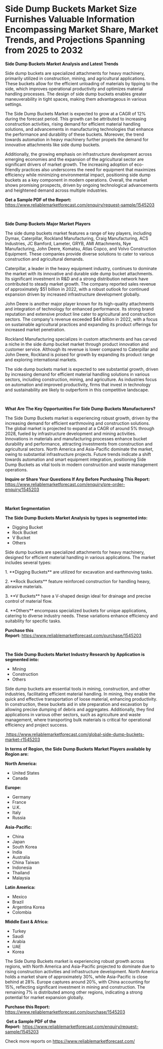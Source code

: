 <p><h1>Side Dump Buckets Market Size Furnishes Valuable Information Encompassing Market Share, Market Trends, and Projections Spanning from 2025 to 2032</h1></p><p><strong>Side Dump Buckets Market Analysis and Latest Trends</strong></p>
<p><p>Side dump buckets are specialized attachments for heavy machinery, primarily utilized in construction, mining, and agricultural applications. These buckets allow for the efficient unloading of materials by tipping to the side, which improves operational productivity and optimizes material handling processes. The design of side dump buckets enables greater maneuverability in tight spaces, making them advantageous in various settings.</p><p>The Side Dump Buckets Market is expected to grow at a CAGR of 12% during the forecast period. This growth can be attributed to increasing construction activities, rising demand for efficient material handling solutions, and advancements in manufacturing technologies that enhance the performance and durability of these buckets. Moreover, the trend towards automation in heavy machinery further propels the demand for innovative attachments like side dump buckets. </p><p>Additionally, the growing emphasis on infrastructure development across emerging economies and the expansion of the agricultural sector are significant drivers of market growth. The increasing adoption of eco-friendly practices also underscores the need for equipment that maximizes efficiency while minimizing environmental impact, positioning side dump buckets as a key component in modern operations. Overall, the market shows promising prospects, driven by ongoing technological advancements and heightened demand across multiple industries.</p></p>
<p><strong>Get a Sample PDF of the Report:&nbsp;</strong> <a href="https://www.reliablemarketforecast.com/enquiry/request-sample/1545203?utm_campaign=2470&utm_medium=2&utm_source=Github&utm_content=ia&utm_term=17022025&utm_id=side-dump-buckets">https://www.reliablemarketforecast.com/enquiry/request-sample/1545203</a></p>
<p>&nbsp;</p>
<p><strong>Side Dump Buckets Major Market Players</strong></p>
<p><p>The side dump buckets market features a range of key players, including Dymax, Caterpillar, Rockland Manufacturing, Craig Manufacturing, ACS Industries, JC Bamford, Lameter, GRYB, AMI Attachments, Nye Manufacturing, John Deere, Komatsu, Atlas Copco, and Volvo Construction Equipment. These companies provide diverse solutions to cater to various construction and agricultural demands.</p><p>Caterpillar, a leader in the heavy equipment industry, continues to dominate the market with its innovative and durable side dump bucket attachments. Its significant investment in R&D and a strong distribution network have contributed to steady market growth. The company reported sales revenue of approximately $51 billion in 2022, with a robust outlook for continued expansion driven by increased infrastructure development globally.</p><p>John Deere is another major player known for its high-quality attachments and integration of technology for enhanced performance. Its strong brand reputation and extensive product line cater to agricultural and construction sectors. The company's revenue exceeded $44 billion in 2022, with a focus on sustainable agricultural practices and expanding its product offerings for increased market penetration.</p><p>Rockland Manufacturing specializes in custom attachments and has carved a niche in the side dump bucket market through product innovation and customer service. Although its revenue is lower compared to Caterpillar and John Deere, Rockland is poised for growth by expanding its product range and exploring international markets.</p><p>The side dump buckets market is expected to see substantial growth, driven by increasing demand for efficient material handling solutions in various sectors, including construction, mining, and agriculture. As industries focus on automation and improved productivity, firms that invest in technology and sustainability are likely to outperform in this competitive landscape.</p></p>
<p>&nbsp;</p>
<p><strong>What Are The Key Opportunities For Side Dump Buckets Manufacturers?</strong></p>
<p><p>The Side Dump Buckets market is experiencing robust growth, driven by the increasing demand for efficient earthmoving and construction solutions. The global market is projected to expand at a CAGR of around 5% through 2028, fueled by infrastructure development and mining activities. Innovations in materials and manufacturing processes enhance bucket durability and performance, attracting investments from construction and agricultural sectors. North America and Asia-Pacific dominate the market, owing to substantial infrastructure projects. Future trends indicate a shift towards automation and smart equipment integration, positioning Side Dump Buckets as vital tools in modern construction and waste management operations.</p></p>
<p><strong>Inquire or Share Your Questions If Any Before Purchasing This Report:</strong> <a href="https://www.reliablemarketforecast.com/enquiry/pre-order-enquiry/1545203?utm_campaign=2470&utm_medium=2&utm_source=Github&utm_content=ia&utm_term=17022025&utm_id=side-dump-buckets">https://www.reliablemarketforecast.com/enquiry/pre-order-enquiry/1545203</a></p>
<p>&nbsp;</p>
<p><strong>Market Segmentation</strong></p>
<p><strong>The Side Dump Buckets Market Analysis by types is segmented into:</strong></p>
<p><ul><li>Digging Bucket</li><li>Rock Bucket</li><li>V Bucket</li><li>Others</li></ul></p>
<p><p>Side dump buckets are specialized attachments for heavy machinery, designed for efficient material handling in various applications. The market includes several types: </p><p>1. **Digging Buckets** are utilized for excavation and earthmoving tasks.</p><p>2. **Rock Buckets** feature reinforced construction for handling heavy, abrasive materials.</p><p>3. **V Buckets** have a V-shaped design ideal for drainage and precise control of material flow. </p><p>4. **Others** encompass specialized buckets for unique applications, catering to diverse industry needs. These variations enhance efficiency and suitability for specific tasks.</p></p>
<p><strong>Purchase this Report:&nbsp;</strong><a href="https://www.reliablemarketforecast.com/purchase/1545203?utm_campaign=2470&utm_medium=2&utm_source=Github&utm_content=ia&utm_term=17022025&utm_id=side-dump-buckets">https://www.reliablemarketforecast.com/purchase/1545203</a></p>
<p>&nbsp;</p>
<p><strong>The Side Dump Buckets Market Industry Research by Application is segmented into:</strong></p>
<p><ul><li>Mining</li><li>Construction</li><li>Others</li></ul></p>
<p><p>Side dump buckets are essential tools in mining, construction, and other industries, facilitating efficient material handling. In mining, they enable the quick and effective transportation of loose material, enhancing productivity. In construction, these buckets aid in site preparation and excavation by allowing precise dumping of debris and aggregates. Additionally, they find applications in various other sectors, such as agriculture and waste management, where transporting bulk materials is critical for operational efficiency and project success.</p></p>
<p><a href="https://www.reliablemarketforecast.com/global-side-dump-buckets-market-r1545203?utm_campaign=2470&utm_medium=2&utm_source=Github&utm_content=ia&utm_term=17022025&utm_id=side-dump-buckets">&nbsp;https://www.reliablemarketforecast.com/global-side-dump-buckets-market-r1545203</a></p>
<p><strong>In terms of Region, the Side Dump Buckets Market Players available by Region are:</strong></p>
<p>
    <p> <strong> North America: </strong>
        <ul>
            <li>United States</li>
            <li>Canada</li>
        </ul>
        </p> 
    <p> <strong> Europe: </strong>
        <ul>
            <li>Germany</li>
            <li>France</li>
            <li>U.K.</li>
            <li>Italy</li>
            <li>Russia</li>
        </ul>
        </p> 
    <p> <strong> Asia-Pacific: </strong>
        <ul>
            <li>China</li>
            <li>Japan</li>
            <li>South Korea</li>
            <li>India</li>
            <li>Australia</li>
            <li>China Taiwan</li>
            <li>Indonesia</li>
            <li>Thailand</li>
            <li>Malaysia</li>
        </ul>
        </p> 
    <p> <strong> Latin America: </strong>
        <ul>
            <li>Mexico</li>
            <li>Brazil</li>
            <li>Argentina Korea</li>
            <li>Colombia</li>
        </ul>
        </p> 
    <p> <strong> Middle East & Africa: </strong>
        <ul>
            <li>Turkey</li>
            <li>Saudi</li>
            <li>Arabia</li>
            <li>UAE</li>
            <li>Korea</li>
        </ul>
    </p>
    </p>
<p><p>The Side Dump Buckets market is experiencing robust growth across regions, with North America and Asia-Pacific projected to dominate due to rising construction activities and infrastructure development. North America holds a market share of approximately 30%, while Asia-Pacific is close behind at 28%. Europe captures around 20%, with China accounting for 15%, reflecting significant investment in mining and construction. The remaining 7% is distributed among other regions, indicating a strong potential for market expansion globally.</p></p>
<p><strong>Purchase this Report: </strong><a href="https://www.reliablemarketforecast.com/purchase/1545203?utm_campaign=2470&utm_medium=2&utm_source=Github&utm_content=ia&utm_term=17022025&utm_id=side-dump-buckets">https://www.reliablemarketforecast.com/purchase/1545203</a></p>
<p>&nbsp;<strong>Get a Sample PDF of the Report:&nbsp;&nbsp;</strong><a href="https://www.reliablemarketforecast.com/enquiry/request-sample/1545203?utm_campaign=2470&utm_medium=2&utm_source=Github&utm_content=ia&utm_term=17022025&utm_id=side-dump-buckets">https://www.reliablemarketforecast.com/enquiry/request-sample/1545203</a></p>
<p><strong></strong></p>
<p>Check more reports on <a href="https://www.reliablemarketforecast.com/?utm_campaign=2470&utm_medium=2&utm_source=Github&utm_content=ia&utm_term=17022025&utm_id=side-dump-buckets">https://www.reliablemarketforecast.com/</a></p>